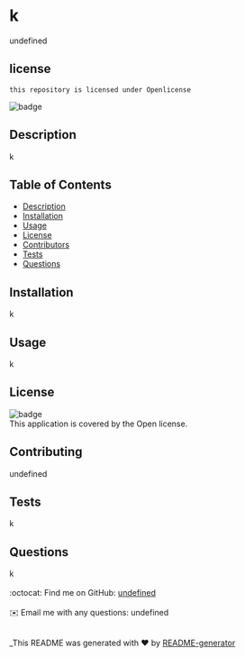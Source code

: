 
  # k
  undefined
  ## license
    this repository is licensed under Openlicense
  ![badge](https://img.shields.io/badge/license-Open-brightgreen)<br />
## Description
k
## Table of Contents
- [Description](#description)
- [Installation](#installation)
- [Usage](#usage)
- [License](#license)
- [Contributors](#contributors)
- [Tests](#tests)
- [Questions](#questions)
## Installation
 k
## Usage
k
## License
![badge](https://img.shields.io/badge/license-Open-brightgreen)
<br />
This application is covered by the Open license. 
## Contributing
 undefined
## Tests
k
## Questions
 k<br />
<br />
:octocat: Find me on GitHub: [undefined](https://github.com/undefined)<br />
<br />
✉️ Email me with any questions: undefined<br /><br />

_This README was generated with ❤️ by [README-generator](https://github.com/mgmckinn/MG-READ-ME)